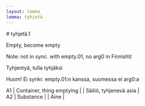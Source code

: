 ```yaml
---
layout: lemma
lemma: tyhjetä
---
```


<div class="sense">
# <span class="sensename">tyhjetä.1</span>

<span class="description">Empty, become empty</span>

Note: not in sync. with empty.01, no arg0 in Finnish\t

<span class="description">Tyhjentyä, tulla tyhjäksi</span>

Huom! Ei synkr. empty.01:n kanssa, suomessa ei arg0:a

A1 | Container, thing emptying |   | Säiliö, tyhjenevä asia |  
A2 | Substance |   | Aine |  

</div>


